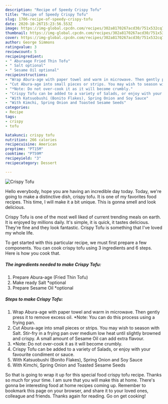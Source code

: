 ```yaml
---
description: "Recipe of Speedy Crispy Tofu"
title: "Recipe of Speedy Crispy Tofu"
slug: 1706-recipe-of-speedy-crispy-tofu
date: 2020-10-26T15:23:56.553Z
image: https://img-global.cpcdn.com/recipes/302a8170267acd30/751x532cq70/crispy-tofu-recipe-main-photo.jpg
thumbnail: https://img-global.cpcdn.com/recipes/302a8170267acd30/751x532cq70/crispy-tofu-recipe-main-photo.jpg
cover: https://img-global.cpcdn.com/recipes/302a8170267acd30/751x532cq70/crispy-tofu-recipe-main-photo.jpg
author: George Simmons
ratingvalue: 3
reviewcount: 5
recipeingredient:
- " Aburaage Fried Thin Tofu"
- " Salt optional"
- " Sesame Oil optional"
recipeinstructions:
- "Wrap Abura-age with paper towel and warm in microwave. Then gently press it to remove excess oil. *Note: You can do this process using a frying pan."
- "Cut Abura-age into small pieces or strips. You may wish to season with Salt. Stir-fry in a frying pan over medium low heat until slightly browned and crispy. A small amount of Sesame Oil can add extra flavour."
- "*Note: Do not over-cook it as it will become crumbly."
- "Crispy Tofu can be added to a variety of Salads, or enjoy with your favourite condiment or sauce."
- "With Katsuobushi (Bonito Flakes), Spring Onion and Soy Sauce"
- "With Kimchi, Spring Onion and Toasted Sesame Seeds"
categories:
- Recipe
tags:
- crispy
- tofu

katakunci: crispy tofu 
nutrition: 266 calories
recipecuisine: American
preptime: "PT15M"
cooktime: "PT59M"
recipeyield: "3"
recipecategory: Dessert

---
```



![Crispy Tofu](https://img-global.cpcdn.com/recipes/302a8170267acd30/751x532cq70/crispy-tofu-recipe-main-photo.jpg)

Hello everybody, hope you are having an incredible day today. Today, we're going to make a distinctive dish, crispy tofu. It is one of my favorites food recipes. This time, I will make it a bit unique. This is gonna smell and look delicious.



Crispy Tofu is one of the most well liked of current trending meals on earth. It is enjoyed by millions daily. It's simple, it is quick, it tastes delicious. They're fine and they look fantastic. Crispy Tofu is something that I've loved my whole life.


To get started with this particular recipe, we must first prepare a few components. You can cook crispy tofu using 3 ingredients and 6 steps. Here is how you cook that.

<!--inarticleads1-->

##### The ingredients needed to make Crispy Tofu:

1. Prepare  Abura-age (Fried Thin Tofu)
1. Make ready  Salt *optional
1. Prepare  Sesame Oil *optional




<!--inarticleads2-->

##### Steps to make Crispy Tofu:

1. Wrap Abura-age with paper towel and warm in microwave. Then gently press it to remove excess oil. *Note: You can do this process using a frying pan.
1. Cut Abura-age into small pieces or strips. You may wish to season with Salt. Stir-fry in a frying pan over medium low heat until slightly browned and crispy. A small amount of Sesame Oil can add extra flavour.
1. *Note: Do not over-cook it as it will become crumbly.
1. Crispy Tofu can be added to a variety of Salads, or enjoy with your favourite condiment or sauce.
1. With Katsuobushi (Bonito Flakes), Spring Onion and Soy Sauce
1. With Kimchi, Spring Onion and Toasted Sesame Seeds




So that is going to wrap it up for this special food crispy tofu recipe. Thanks so much for your time. I am sure that you will make this at home. There's gonna be interesting food at home recipes coming up. Remember to bookmark this page on your browser, and share it to your loved ones, colleague and friends. Thanks again for reading. Go on get cooking!
